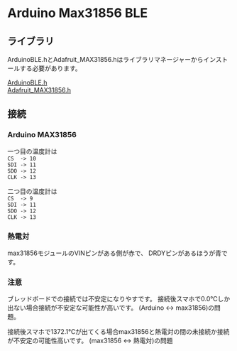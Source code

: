 # Arduino Max31856 BLE

## ライブラリ

ArduinoBLE.hとAdafruit_MAX31856.hはライブラリマネージャーからインストールする必要があります。

[ArduinoBLE.h](https://github.com/arduino-libraries/ArduinoBLE) \
[Adafruit_MAX31856.h](https://github.com/adafruit/Adafruit_MAX31856/tree/master)

## 接続

### Arduino MAX31856

一つ目の温度計は \
`CS  -> 10` \
`SDI -> 11` \
`SDO -> 12` \
`CLK -> 13` 

二つ目の温度計は \
`CS  -> 9` \
`SDI -> 11` \
`SDO -> 12` \
`CLK -> 13` 

### 熱電対

max31856モジュールのVINピンがある側が赤で、
DRDYピンがあるほうが青です。

### 注意

ブレッドボードでの接続では不安定になりやすです。
接続後スマホで0.0℃しか出ない場合接続が不安定な可能性が高いです。
(Arduino <-> max31856)の問題。

接続後スマホで1372.1℃が出てくる場合max31856と熱電対の間の未接続か接続が不安定の可能性高いです。
(max31856 <-> 熱電対)の問題


